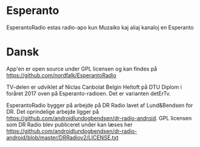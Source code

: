 # Esperanto
EsperantoRadio estas radio-apo kun Muzaiko kaj aliaj kanaloj en Esperanto

# Dansk
App'en er open source under GPL licensen og kan findes på https://github.com/nordfalk/EsperantoRadio 

TV-delen er udviklet af Niclas Canbolat Belgin Heltoft på DTU Diplom i foråret 2017 oven på Esperanto-radioen. 
Det er varianten detErTv.

EsperantoRadio bygger på arbejde på DR Radio lavet af Lund&Bendsen for DR. 
Det oprindelige arbejde ligger på https://github.com/androidlundogbendsen/dr-radio-android.
GPL licensen som DR Radio blev publiceret under kan læses her https://github.com/androidlundogbendsen/dr-radio-android/blob/master/DRRadiov2/LICENSE.txt
